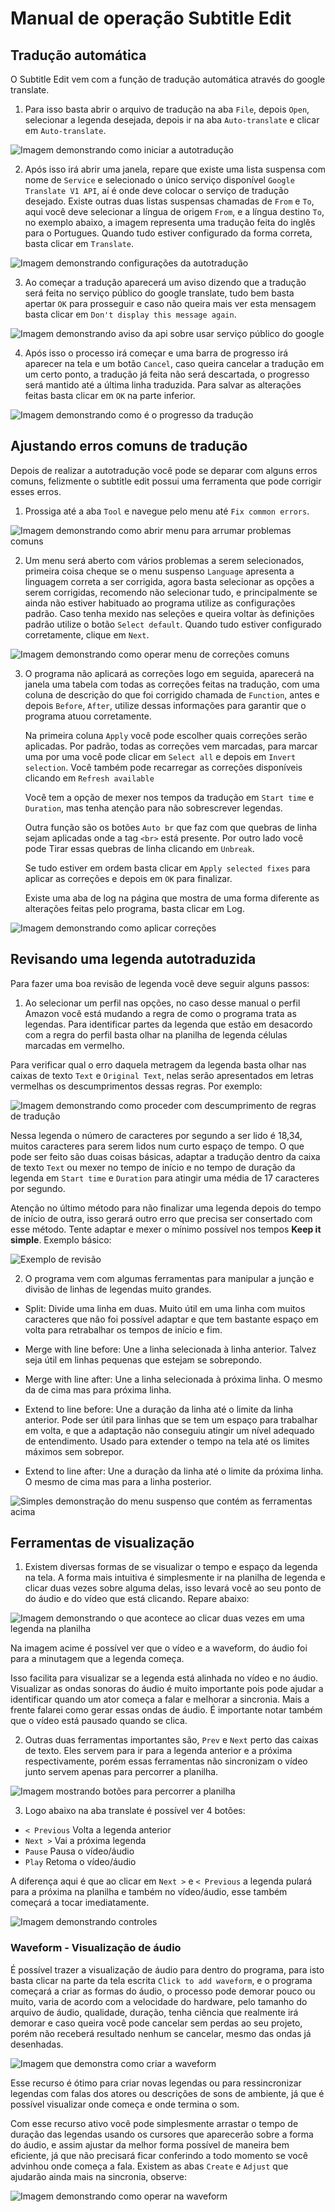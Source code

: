 # Manual de operação Subtitle Edit
## Tradução automática
O Subtitle Edit vem com a função de tradução automática através do google translate.

1. Para isso basta abrir o arquivo de tradução na aba `File`, depois `Open`, selecionar a legenda desejada, depois ir na aba `Auto-translate` e clicar em `Auto-translate`.

![Imagem demonstrando como iniciar a autotradução](../src/images/operacao/0-Auto_Translate.png)

2. Após isso irá abrir uma janela, repare que existe uma lista suspensa com nome de `Service` e selecionado o único serviço disponível `Google Translate V1 API`, aí é onde deve colocar o serviço de tradução desejado.
Existe outras duas listas suspensas chamadas de `From` e `To`, aqui você deve selecionar a língua de origem `From`, e a língua destino `To`, no exemplo abaixo, a imagem representa uma tradução feita do inglês para o Portugues.
Quando tudo estiver configurado da forma correta, basta clicar em `Translate`.

![Imagem demonstrando configurações da autotradução](../src/images/operacao/1-configuracao_auto_translate.png)

3. Ao começar a tradução aparecerá um aviso dizendo que a tradução será feita no serviço público do google translate, tudo bem basta apertar `OK` para prosseguir e caso não queira mais ver esta mensagem basta clicar em `Don't display this message again`.

![Imagem demonstrando aviso da api sobre usar serviço público do google](../src/images/operacao/2-aviso_api.png)

4. Após isso o processo irá começar e uma barra de progresso irá aparecer na tela e um botão `Cancel`, caso queira cancelar a tradução em um certo ponto, a tradução já feita não será descartada, o progresso será mantido até a última linha traduzida. Para salvar as alterações feitas basta clicar em `OK` na parte inferior.

![Imagem demonstrando como é o progresso da tradução](../src/images/operacao/3-progresso_autotraducao.png)

## Ajustando erros comuns de tradução
Depois de realizar a autotradução você pode se deparar com alguns erros comuns, felizmente o subtitle edit possui uma ferramenta que pode corrigir esses erros.

1. Prossiga até a aba `Tool` e navegue pelo menu até `Fix common errors`.

![Imagem demonstrando como abrir menu para arrumar problemas comuns](../src/images/operacao/4-arrumando_problemas.png)

2. Um menu será aberto com vários problemas a serem selecionados, primeira coisa cheque se o menu suspenso `Language` apresenta a linguagem correta a ser corrigida, agora basta selecionar as opções a serem corrigidas, recomendo não selecionar tudo, e principalmente se ainda não estiver habituado ao programa utilize as configurações padrão. Caso tenha mexido nas seleções e queira voltar às definições padrão utilize o botão `Select default`.
Quando tudo estiver configurado corretamente, clique em `Next`.

![Imagem demonstrando como operar menu de correções comuns](../src/images/operacao/5-selecionando_problemas.png)

3. O programa não aplicará as correções logo em seguida, aparecerá na janela uma tabela com todas as correções feitas na tradução, com uma coluna de descrição do que foi corrigido chamada de `Function`, antes e depois `Before`, `After`, utilize dessas informações para garantir que o programa atuou corretamente.

    Na primeira coluna `Apply` você pode escolher quais correções serão aplicadas. Por padrão, todas as correções vem marcadas, para marcar uma por uma você pode clicar em `Select all` e depois em `Invert selection`. Você também pode recarregar as correções disponíveis clicando em `Refresh available`

    Você tem a opção de mexer nos tempos da tradução em `Start time` e `Duration`, mas tenha atenção para não sobrescrever legendas.

    Outra função são os botões `Auto br` que faz com que quebras de linha sejam aplicadas onde a tag `<br>` está presente. Por outro lado você pode Tirar essas quebras de linha clicando em `Unbreak`.

    Se tudo estiver em ordem basta clicar em `Apply selected fixes` para aplicar as correções e depois em `OK` para finalizar.

    Existe uma aba de log na página que mostra de uma forma diferente as alterações feitas pelo programa, basta clicar em Log.

![Imagem demonstrando como aplicar correções](../src/images/operacao/6-aplicando_correcoes.png)

## Revisando uma legenda autotraduzida
Para fazer uma boa revisão de legenda você deve seguir alguns passos:

1. Ao selecionar um perfil nas opções, no caso desse manual o perfil Amazon você está mudando a regra de como o programa trata as legendas. Para identificar partes da legenda que estão em desacordo com a regra do perfil basta olhar na planilha de legenda células marcadas em vermelho.

Para verificar qual o erro daquela metragem da legenda basta olhar nas caixas de texto `Text` e `Original Text`, nelas serão apresentados em letras vermelhas os descumprimentos dessas regras. Por exemplo:

![Imagem demonstrando como proceder com descumprimento de regras de tradução](../src/images/operacao/7.revisao_legendas.png)

Nessa legenda o número de caracteres por segundo a ser lido é 18,34, muitos caracteres para serem lidos num curto espaço de tempo. O que pode ser feito são duas coisas básicas, adaptar a tradução dentro da caixa de texto `Text` ou mexer no tempo de início e no tempo de duração da legenda em `Start time` e `Duration` para atingir uma média de 17 caracteres por segundo.

Atenção no último método para não finalizar uma legenda depois do tempo de início de outra, isso gerará outro erro que precisa ser consertado com esse método. Tente adaptar e mexer o mínimo possível nos tempos **Keep it simple**. Exemplo básico:

![Exemplo de revisão](../src/images/operacao/8.exemplo_revisao.png)

2. O programa vem com algumas ferramentas para manipular a junção e divisão de linhas de legendas muito grandes.

- Split: Divide uma linha em duas. Muito útil em uma linha com muitos caracteres que não foi possível adaptar e que tem bastante espaço em volta para retrabalhar os tempos de início e fim.

- Merge with line before: Une a linha selecionada à linha anterior. Talvez seja útil em linhas pequenas que estejam se sobrepondo.

- Merge with line after: Une a linha selecionada à próxima linha. O mesmo da de cima mas para próxima linha.

- Extend to line before: Une a duração da linha até o limite da linha anterior. Pode ser útil para linhas que se tem um espaço para trabalhar em volta, e que a adaptação não conseguiu atingir um nível adequado de entendimento. Usado para extender o tempo na tela até os limites máximos sem sobrepor.

- Extend to line after: Une a duração da linha até o limite da próxima linha. O mesmo de cima mas para a linha posterior.

![Simples demonstração do menu suspenso que contém as ferramentas acima](../src/images/operacao/9-ferramentas_manipulacao.png)

## Ferramentas de visualização
1. Existem diversas formas de se visualizar o tempo e espaço da legenda na tela. A forma mais intuitiva é simplesmente ir na planilha de legenda e clicar duas vezes sobre alguma delas, isso levará você ao seu ponto de  do áudio e do vídeo que está clicando. Repare abaixo:

![Imagem demonstrando o que acontece ao clicar duas vezes em uma legenda na planilha](../src/images/operacao/10-navegando_planilha.png)

Na imagem acime é possível ver que o vídeo e a waveform, do áudio foi para a minutagem que a legenda começa.

Isso facilita para visualizar se a legenda está alinhada no vídeo e no áudio. Visualizar as ondas sonoras do áudio é muito importante pois pode ajudar a identificar quando um ator começa a falar e melhorar a sincronia. Mais a frente falarei como gerar essas ondas de áudio. É importante notar também que o vídeo está pausado quando se clica.

2. Outras duas ferramentas importantes são, `Prev` e `Next` perto das caixas de texto. Eles servem para ir para a legenda anterior e a próxima respectivamente, porém essas ferramentas não sincronizam o vídeo junto servem apenas para percorrer a planilha.

![Imagem mostrando botões para percorrer a planilha](../src/images/operacao/11-navegando_text_box.png)

3. Logo abaixo na aba translate é possível ver 4 botões: 

- `< Previous` Volta a legenda anterior
- `Next >` Vai a próxima legenda 
- `Pause` Pausa o vídeo/áudio
- `Play` Retoma o vídeo/áudio

A diferença aqui é que ao clicar em `Next >` e `< Previous` a legenda pulará para a próxima na planilha e também no vídeo/áudio, esse também começará a tocar imediatamente.

![Imagem demonstrando controles](../src/images/operacao/12-navegando_sincronia.png)

### Waveform - Visualização de áudio

É possível trazer a visualização de áudio para dentro do programa, para isto basta clicar na parte da tela escrita `Click to add waveform`, e o programa começará a criar as formas do áudio, o processo pode demorar pouco ou muito, varia de acordo com a velocidade do hardware, pelo tamanho do arquivo de áudio, qualidade, duração, tenha ciência que realmente irá demorar e caso queira você pode cancelar sem perdas ao seu projeto, porém não receberá resultado nenhum se cancelar, mesmo das ondas já desenhadas.

![Imagem que demonstra como criar a waveform](../src/images/operacao/13-Waveform.png)

Esse recurso é ótimo para criar novas legendas ou para ressincronizar legendas com falas dos atores ou descrições de sons de ambiente, já que é possível visualizar onde começa e onde termina o som.

Com esse recurso ativo você pode simplesmente arrastar o tempo de duração das legendas usando os cursores que aparecerão sobre a forma do áudio, e assim ajustar da melhor forma possível de maneira bem eficiente, já que não precisará ficar conferindo a todo momento se você advinhou onde começa a fala. Existem as abas `Create` e `Adjust` que ajudarão ainda mais na sincronia, observe:

![Imagem demonstrando como operar na waveform](../src/images/operacao/14-Waveform_adjust.png)
